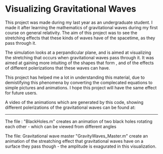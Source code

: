 # Visualizing Gravitational Waves


This project was made during my last year as an undergraduate student.
I made it after learning the mathematics of gravitational waves during my first course on general relativity.
The aim of this project was to see the stretching effects that these kinds of waves have of the spacetime,
as they pass through it.

The simulation looks at a perpandicular plane, and is aimed at visualizing the stretching that occurs when
gravitational waves pass through it. It was aimed at gaining more intuiting of the shapes that form ,
and of the effects of different polerizations that these waves can have.
 
This project has helped me a lot in understanding this material, due to demistifying this phenomena
by converting the complecated equations to simple pictures and animations.
I hope this project will have the same effect for future users.

A video of the animations which are generated by this code, showing different polerizations of the gravitational 
waves can be found at:

_______


The file :
"BlackHoles.m" creates an animation of two black holes rotating each other - which can be viewed from different
angles


The file:
Gravitational wave master
"GravityWaves_Master.m" create an animation of the streatching effect that gravitational waves have
on a surface they pass though - the amplitude is exagurated in this visualization.


